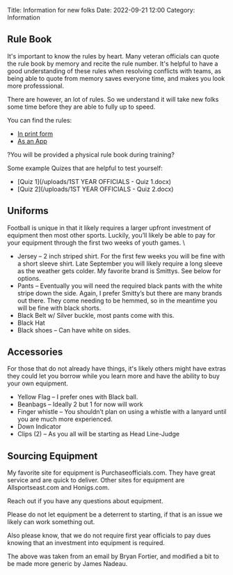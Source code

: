 Title: Information for new folks
Date: 2022-09-21 12:00
Category: Information

## Rule Book

It's important to know the rules by heart. Many veteran officials can quote the rule book by memory and recite the rule number. It's helpful to have a good understanding of these rules when resolving conflicts with teams, as being able to quote from memory saves everyone time, and makes you look more professsional.

There are however, an lot of rules. So we understand it will take new folks some time before they are able to fully up to speed.

You can find the rules:

- [In print form](http://www.nfhs.com/c-204-football.aspx)
- [As an App](https://nfhs.org/sports-resource-content/nfhs-rules-app-information/)

?You will be provided a physical rule book during training?

Some example Quizes that are helpful to test yourself:

- [Quiz 1](/uploads/1ST YEAR OFFICIALS - Quiz 1.docx)
- [Quiz 2](/uploads/1ST YEAR OFFICIALS - Quiz 2.docx)

## Uniforms

Football is unique in that it likely requires a larger upfront investment of equipment then most other sports.  Luckily, you’ll likely be able to pay for your equipment through the first two weeks of youth games. \

- Jersey – 2 inch striped shirt. For the first few weeks you will be fine with a short sleeve shirt. Late September you will likely require a long sleeve as the weather gets colder. My favorite brand is Smittys. See below for options.
- Pants – Eventually you will need the required black pants with the white stripe down the side.  Again, I prefer Smitty’s but there are many brands out there.  They come needing to be hemmed, so in the meantime you will be fine with black shorts. 
- Black Belt w/ Silver buckle, most pants come with this.
- Black Hat
- Black shoes – Can have white on sides.

## Accessories

For those that do not already have things, it's likely others might have extras they could let you borrow while you learn more and have the ability to buy your own equipment.

- Yellow Flag – I prefer ones with Black ball.
- Beanbags – Ideally 2 but 1 for now will work
- Finger whistle – You shouldn’t plan on using a whistle with a lanyard until you are much more experienced.
- Down Indicator
- Clips (2) – As you all will be starting as Head Line-Judge

## Sourcing Equipment

My favorite site for equipment is Purchaseofficials.com.  They have great service and are quick to deliver. Other sites for equipment are Allsportseast.com and Honigs.com.

Reach out if you have any questions about equipment.

Please do not let equipment be a deterrent to starting, if that is an issue we likely can work something out.

Also please know, that we do not require first year officials to pay dues knowing that an investment into equipment is required.

The above was taken from an email by Bryan Fortier, and modified a bit to be made more generic by James Nadeau.